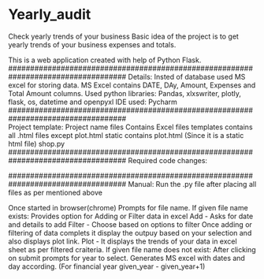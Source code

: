 # Yearly_audit
Check yearly trends of your business
Basic idea of the project is to get yearly trends of your business expenses and totals.

This is a web application created with help of Python Flask.
###################################################################################
Details:
  Insted of database used MS excel for storing data.
    MS Excel contains DATE, DAy, Amount, Expenses and Total Amount columns.
  Used python libraries:
    Pandas, xlxswriter, plotly, flask, os, datetime and openpyxl
  IDE used:
    Pycharm
###################################################################################    
Project template:
Project name
  files
    Contains Excel files
  templates
    contains all .html files except plot.html
  static
    contains plot.html (Since it is a static html file)
  shop.py
###################################################################################
Required code changes:


###################################################################################
Manual:
Run the .py file after placing all files as per mentioned above

Once started in browser(chrome) Prompts for file name.
  If given file name exists:
    Provides option for Adding or Filter data in excel
      Add - Asks for date and details to add
      Filter - Choose based on options to filter
    Once adding or filtering of data complets it display the outpuy based on your selection and also displays plot link.
      Plot - It displays the trends of your data in excel sheet as per filtered craiteria.
  If given file name does not exist:
    After clicking on submit prompts for year to select.
    Generates MS excel with dates and day according. (For financial year given_year - given_year+1)
